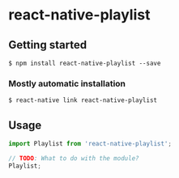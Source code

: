# react-native-playlist

## Getting started

`$ npm install react-native-playlist --save`

### Mostly automatic installation

`$ react-native link react-native-playlist`

## Usage
```javascript
import Playlist from 'react-native-playlist';

// TODO: What to do with the module?
Playlist;
```
